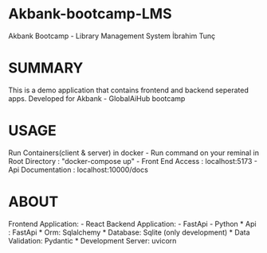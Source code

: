 # Akbank-bootcamp-LMS
  Akbank Bootcamp - Library Management System
  İbrahim Tunç

# SUMMARY
  This is a demo application that contains frontend and backend seperated apps.
  Developed for Akbank - GlobalAiHub bootcamp

# USAGE
  Run Containers(client & server) in docker
    - Run command on your reminal in Root Directory : "docker-compose up"
    - Front End Access : localhost:5173
    - Api Documentation : localhost:10000/docs

# ABOUT 
  Frontend Application: 
    - React
  Backend Application: 
    - FastApi - Python
      * Api : FastApi
      * Orm: Sqlalchemy
      * Database: Sqlite (only development)
      * Data Validation: Pydantic
      * Development Server: uvicorn
    
